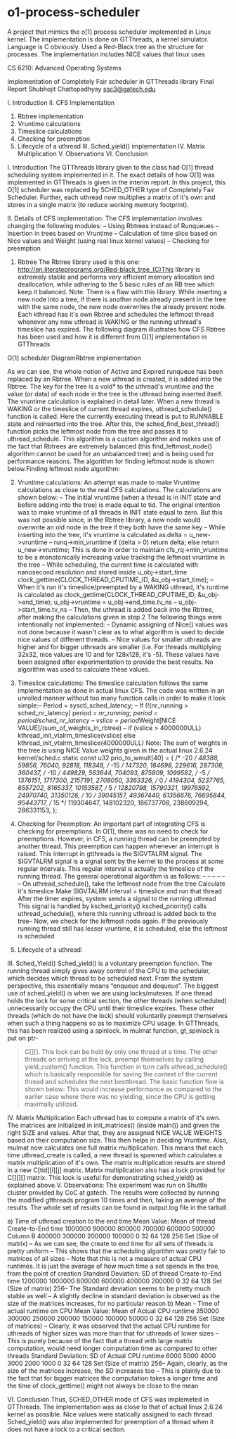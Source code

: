 o1-process-scheduler
====================

A project that mimics the o[1] process scheduler implemented in Linux kernel. 
The implementation is done on GTThreads, a kernel simulator. Language is C obviously.
Used a Red-Black tree as the structure for processes. The implementation includes NICE values that linux uses

CS 6210: Advanced Operating Systems

Implementation of Completely Fair scheduler in GTThreads library
Final Report
Shubhojit Chattopadhyay
ssc3@gatech.edu

I. Introduction
II. CFS Implementation
1. Rbtree implementation
2. Vruntime calculations
3. Timeslice calculations
4. Checking for preemption
5. Lifecycle of a uthread
III. Sched_yield() implementation
IV. Matrix Multiplication
V. Observations
VI. Conclusion


I. Introduction
The GTThreads library given to the class had O[1] thread scheduling system implemented in it. The
exact details of how O[1] was implemented in GTThreads is given in the interim report. In this project,
this O[1] scheduler was replaced by SCHED_OTHER type of Completely Fair Scheduler. Further,
each uthread now multiplies a matrix of it's own and stores in a single matrix (to reduce working
memory footprint).


II.
Details of CFS implementation:
The CFS implementation involves changing the following modules:
– Using Rbtrees instead of Runqueues
– Insertion in trees based on Vruntime
– Calculation of time slice based on Nice values and Weight (using real linux kernel values)
– Checking for preemption


1. Rbtree
The Rbtree library used is this one:
http://en.literateprograms.org/Red-black_tree_(C)This library is extremely stable and performs very efficient memory allocation and deallocation, while
adhering to the 5 basic rules of an RB tree which keep it balanced.
Note: There is a flaw with this library. While inserting a new node into a tree, if there is another node
already present in the tree with the same node, the new node overwrites the already present node.
Each kthread has it's own Rbtree and schedules the leftmost thread whenever any new uthread is
WAKING or the running uthread's timeslice has expired.
The following diagram illustrates how CFS Rbtree has been used and how it is different from O[1]
implementation in GTThreads


O[1] scheduler DiagramRbtree implementation


As we can see, the whole notion of Active and Expired runqueue has been replaced by an Rbtree. When
a new uthread is created, it is added into the Rbtree. The key for the tree is a void* to the uthread's
vruntime and the value (or data) of each node in the tree is the uthread being inserted itself. The
vruntime calculation is explained in detail later.
When a new thread is WAKING or the timeslice of current thread expires, uthread_schedule() function
is called. Here the currently executing thread is put to RUNNABLE state and reinserted into the tree.
After this, the sched_find_best_thread() function picks the leftmost node from the tree and passes it to
uthread_schedule. This algorithm is a custom algorithm and makes use of the fact that Rbtrees are
extremely balanced (this find_leftmost_node() algorithm cannot be used for an unbalanced tree) and is
being used for performance reasons. The algorithm for finding leftmost node is shown below.Finding leftmost node algorithm:


2. Vruntime calculations:
An attempt was made to make Vruntime calculations as close to the real CFS calculations. The
calculations are shown below:
– The initial vruntime (when a thread is in INIT state and before adding into the tree) is made
equal to tid. The original intention was to make vruntime of all threads in INIT state equal
to zero. But this was not possible since, in the Rbtree library, a new node would overwrite
an old node in the tree if they both have the same key
– While inserting into the tree, it's vruntime is calculated as:delta = u_new->vruntime – runq->min_vruntime
if (delta > 0)
return delta;
else
return u_new->vruntime;
This is done in order to maintain cfs_rq->min_vruntime to be a monotonically increasing
value tracking the leftmost vruntime in the tree
– While scheduling, the current time is calculated with nanosecond resolution and stored
inside u_obj->start_time
clock_gettime(CLOCK_THREAD_CPUTIME_ID, &u_obj->start_time);
– When it's run it's timeslice/preempted by a WAKING uthread, it's runtime is calculated as
clock_gettime(CLOCK_THREAD_CPUTIME_ID, &u_obj->end_time);
u_obj->vruntime = u_obj->end_time.tv_ns – u_obj->start_time.tv_ns
– Then, the uthread is added back into the Rbtree, after making the calculations given in step
2
The following things were intentionally not implemented:
– Dynamic assigning of Nice() values was not done because it wasn't clear as to what
algorithm is used to decide nice values of different threads.
– Nice values for smaller uthreads are higher and for bigger uthreads are smaller (i.e. For
threads multiplying 32x32, nice values are 10 and for 128x128, it's -5). These values have
been assigned after experimentation to provide the best results. No algorithm was used to
calculate these values.


3. Timeslice calculations:
The timeslice calculation follows the same implementation as done in actual linux CFS. The code was
written in an unrolled manner without too many function calls in order to make it look simple:– Period = sysctl_sched_latency;
– If (!(nr_running > sched_nr_latency)
period *= nr_running;
period = period/sched_nr_latency
– vslice = period*Weight[NICE VALUE]/(sum_of_weights_in_rbtree)
– if (vslice > 4000000ULL)
kthread_init_vtalrm_timeslice(vslice)
else
kthread_init_vtalrm_timeslice(4000000ULL)
Note: The sum of weights in the tree is using NICE Value weights given in the actual linux 2.6.24
kernel/sched.c
static const u32 prio_to_wmult[40] = {
/* -20 */ 48388, 59856, 76040, 92818, 118348,
/* -15 */ 147320, 184698, 229616, 287308, 360437,
/* -10 */ 449829, 563644, 704093, 875809, 1099582,
/* -5 */ 1376151, 1717300, 2157191, 2708050, 3363326,
/* 0 */ 4194304, 5237765, 6557202, 8165337, 10153587,
/* 5 */ 12820798, 15790321, 19976592, 24970740, 31350126,
/* 10 */ 39045157, 49367440, 61356676, 76695844, 95443717,
/* 15 */ 119304647, 148102320, 186737708, 238609294, 286331153,
};
4. Checking for Preemption:
An important part of integrating CFS is checking for preemptions. In O[1], there was no need to check
for preemptions. However, in CFS, a running thread can be preempted by another thread. This
preemption can happen whenever an interrupt is raised. This interrupt in gtthreads is the SIGVTALRM
signal.
The SIGVTALRM signal is a signal sent by the kernel to the process at some regular intervals. This
regular interval is actually the timeslice of the running thread. The general operational algorithm is as
follows:
–
–
–
–
–
–
On uthread_schedule(), take the leftmost node from the tree
Calculate it's timeslice
Make SIGVTALRM interval = timeslice and run that thread
After the timer expires, system sends a signal to the running uthread
This signal is handled by ksched_priority()
ksched_priority() calls uthread_schedule(), where this running uthread is added back to the
tree– Now, we check for the leftmost node again. If the previously running thread still has lesser
vruntime, it is scheduled, else the leftmost is scheduled



5. Lifecycle of a uthread:




III. Sched_Yield()
Sched_yield() is a voluntary preemption function. The running thread simply gives away control of the
CPU to the scheduler, which decides which thread to be scheduled next. From the system perspective,
this essentially means “enqueue and dequeue”.
The biggest use of sched_yield() is when we are using locks/mutexes. If one thread holds the lock for
some critical section, the other threads (when scheduled) unnecessarily occupy the CPU until their
timeslice expires. These other threads (which do not have the lock) should voluntarily preempt
themselves when such a thing happens so as to maximize CPU usage.
In GTThreads, this has been realized using a spinlock. In mulmat function, gt_spinlock is put on ptr-
>C[][]. This lock can be held by only one thread at a time. The other threads on arriving at the lock,
preempt themselves by calling yield_custom() function. This function in turn calls uthread_schedule()
which is basically responsible for saving the context of the current thread and schedules the next bestthread.
The basic function flow is shown below:
This would increase performance as compared to the earlier case where there was no yielding, since the
CPU is getting maximally utilized.


IV. Matrix Multiplication
Each uthread has to compute a matrix of it's own. The matrices are initialized in init_matrices() (inside
main()) and given the right SIZE and values. After that, they are assigned NICE VALUE WEIGHTS
based on their computation size. This then helps in deciding Vruntime.
Also, mulmat now calculates one full matrix multiplication. This means that each time uthread_create
is called, a new thread is spawned which calculates a matrix multiplication of it's own. The matrix
multiplication results are stored in a new C[tid][i][j] matrix.
Matrix multiplication also has a lock provided for C[][][] matrix. This lock is useful for demonstrating
sched_yield() as explained above.V. Observations:
The experiment was run on Shuttle cluster provided by CoC at gatech. The results were collected by
running the modified gtthreads program 10 times and then, taking an average of the results. The
whole set of results can be found in output.log file in the tarball.



a) Time of uthread creation to the end time
Mean Value:
Mean of thread Create-to-End time
1000000
900000
800000
700000
600000
500000
Column B
400000
300000
200000
100000
0
32
64
128
256
Set (Size of matrix)
– As we can see, the create to end time for all sets of threads is pretty uniform
– This shows that the scheduling algorithm was pretty fair to matrices of all sizes
– Note that this is not a measure of actual CPU runtimes. It is just the average of how
much time a set spends in the tree, from the point of creation
Standard Deviation:
SD of thread Create-to-End time
1200000
1000000
800000
600000
400000
200000
0
32
64
128
Set (Size of matrix)
256– The Standard deviation seems to be pretty much stable as well
– A slightly decline in standard deviation is observed as the size of the matrices increases,
for no particular reason
b) Mean - Time of actual runtime on CPU
Mean Value:
Mean of Actual CPU runtime
350000
300000
250000
200000
150000
100000
50000
0
32
64
128
256
Set (Size of matrices)
– Clearly, it was observed that the actual CPU runtime for uthreads of higher sizes was
more than that for uthreads of lower sizes
– This is purely because of the fact that a thread with large matrix computation, would
need longer computation time as compared to other threads
Standard Deviation:
SD of Actual CPU runtime
6000
5000
4000
3000
2000
1000
0
32
64
128
Set (Size of matrix)
256– Again, clearly, as the size of the matrices increase, the SD increases too
– This is plainly due to the fact that for bigger matrices the computation takes a longer
time and the time of clock_gettime() might not always be close to the mean


VI. Conclusion
Thus, SCHED_OTHER mode of CFS was implemeted in GTThreads. The implementation was as
close to that of actual linux 2.6.24 kernel as possible. Nice values were statically assigned to each
thread. Sched_yield() was also implemented for preemption of a thread when it does not have a lock to
a critical section.
